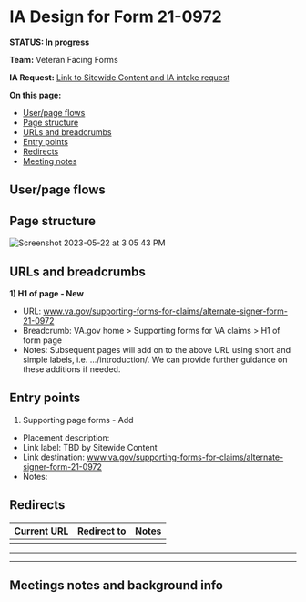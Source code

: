 # IA Design for Form 21-0972
**STATUS: In progress**

**Team:** Veteran Facing Forms

**IA Request:** [Link to Sitewide Content and IA intake request](https://github.com/department-of-veterans-affairs/va.gov-team/issues/57319)

**On this page:**
- [User/page flows](#flows)
- [Page structure](#map)
- [URLs and breadcrumbs](#url)
- [Entry points](#nav)
- [Redirects](#redirects)
- [Meeting notes](#notes)


## <a name="flows"></a>User/page flows <br>


## <a name="map"></a>Page structure<br>
![Screenshot 2023-05-22 at 3 05 43 PM](https://github.com/department-of-veterans-affairs/va.gov-team/assets/122128479/3d1ba130-de15-4dff-a0d9-259fc66a4548)


## <a name="url"></a>URLs and breadcrumbs


**1) H1 of page - New**
- URL: www.va.gov/supporting-forms-for-claims/alternate-signer-form-21-0972
- Breadcrumb: VA.gov home > Supporting forms for VA claims > H1 of form page
- Notes: Subsequent pages will add on to the above URL using short and simple labels, i.e. .../introduction/. We can provide further guidance on these additions if needed.


## <a name="nav"></a>Entry points <br>

1. Supporting page forms - Add
  - Placement description: 
  - Link label: TBD by Sitewide Content
  - Link destination: www.va.gov/supporting-forms-for-claims/alternate-signer-form-21-0972
  - Notes: 

## <a name="redirects"></a>Redirects <br>


Current URL | Redirect to | Notes
--- | --- | ---
 |  | 
 




<hr>
<hr>

## <a name="notes"></a>Meetings notes and background info
